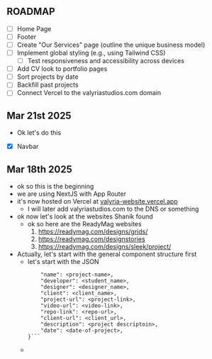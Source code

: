 ## ROADMAP
- [ ] Home Page 
- [ ] Footer
- [ ] Create "Our Services" page (outline the unique business model)
- [ ] Implement global styling (e.g., using Tailwind CSS)
    - [ ] Test responsiveness and accessibility across devices
- [ ] Add CV look to portfolio pages
- [ ] Sort projects by date 
- [ ] Backfill past projects
- [ ] Connect Vercel to the valyriastudios.com domain

## Mar 21st 2025

- Ok let's do this 
- [x] Navbar 

## Mar 18th 2025

- ok so this is the beginning
- we are using NextJS with App Router
- it's now hosted on Vercel at [valyria-website.vercel.app](https://valyria-website.vercel.app/)
    - I will later add valyriastudios.com to the DNS or something
- ok now let's look at the websites Shanik found
    - ok so here are the ReadyMag websites
        1. https://readymag.com/designs/grids/
        2. https://readymag.com/designstories
        3. https://readymag.com/designs/sleek/project/
- Actually, let's start with the general component structure first
    - let's start with the JSON
        ``` {
            "name": <project-name>,
            "developer": <student_name>,
            "designer": <designer_name>,
            "client": <client_name>,
            "project-url": <project-link>,
            "video-url": <video-link>,
            "repo-link": <repo-url>,
            "client-url": <client_url>,
            "description": <project descriptoin>,
            "date": <date-of-project>,
        }```
    - 